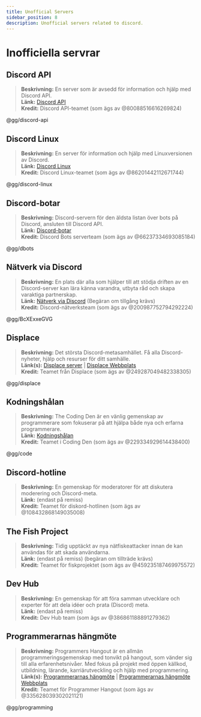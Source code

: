 ```yaml
---
title: Unofficial Servers
sidebar_position: 8
description: Unofficial servers related to discord.
---
```


# Inofficiella servrar

## Discord API
> __Beskrivning:__ En server som är avsedd för information och hjälp med Discord API.   <br/>
__Länk:__ [Discord API](https://discord.gg/discord-api)   <br/>
__Kredit:__ Discord API-teamet (som ägs av @80088516616269824)

@gg/discord-api

## Discord Linux
> __Beskrivning:__ En server för information och hjälp med Linuxversionen av Discord.   <br/>
__Länk:__ [Discord Linux](https://discord.gg/discord-linux)   <br/>
__Kredit:__ Discord Linux-teamet (som ägs av @86201442112671744)

@gg/discord-linux

## Discord-botar
> __Beskrivning:__ Discord-servern för den äldsta listan över bots på Discord, ansluten till Discord API.   <br/>
__Länk:__ [Discord-botar](https://discord.gg/dbots)   <br/>
__Kredit:__ Discord Bots serverteam (som ägs av @66237334693085184)

@gg/dbots

## Nätverk via Discord
> __Beskrivning:__ En plats där alla som hjälper till att stödja driften av en Discord-server kan lära känna varandra, utbyta råd och skapa varaktiga partnerskap.   <br/>
__Länk:__ [Nätverk via Discord](https://discord.gg/BcXExxeGVG) (Begäran om tillgång krävs)   <br/>
__Kredit:__ Discord-nätverksteam (som ägs av @200987752794292224)

@gg/BcXExxeGVG


## Displace 
> __Beskrivning:__ Det största Discord-metasamhället. Få alla Discord-nyheter, hjälp och resurser för ditt samhälle.   <br/>
__Länk(s):__ [Displace server](https://discord.gg/displace) | [Displace Webbplats](https://dat.place/)   <br/>
__Kredit:__ Teamet från Displace (som ägs av @249287049482338305)

@gg/displace

## Kodningshålan
> __Beskrivning:__  The Coding Den är en vänlig gemenskap av programmerare som fokuserar på att hjälpa både nya och erfarna programmerare.   <br/>
__Länk:__ [Kodningshålan](https://discord.gg/code)   <br/>
__Kredit:__ Teamet i Coding Den (som ägs av @229334929614438400)

@gg/code

## Discord-hotline
> __Beskrivning:__ En gemenskap för moderatorer för att diskutera moderering och Discord-meta.   <br/>
__Länk:__ (endast på remiss)   <br/>
__Kredit:__ Teamet för diskord-hotlinen (som ägs av @108432868149035008)

## The Fish Project
> __Beskrivning:__ Tidig upptäckt av nya nätfiskeattacker innan de kan användas för att skada användarna.   <br/>
__Länk:__ (endast på remiss) (begäran om tillträde krävs)   <br/>
__Kredit:__ Teamet för fiskprojektet (som ägs av @459235187469975572)

## Dev Hub
> __Beskrivning:__ En gemenskap för att föra samman utvecklare och experter för att dela idéer och prata (Discord) meta.   <br/>
__Länk:__ (endast på remiss)   <br/>
__Kredit:__ Dev Hub team (som ägs av @386861188891279362)

## Programmerarnas hängmöte 
> __Beskrivning:__ Programmers Hangout är en allmän programmeringsgemenskap med tonvikt på hangout, som vänder sig till alla erfarenhetsnivåer. Med fokus på projekt med öppen källkod, utbildning, lärande, karriärutveckling och hjälp med programmering.  <br/>
__Länk(s):__ [Programmerarnas hängmöte](https://discord.gg/programming) | [Programmerarnas hängmöte Webbplats](https://theprogrammershangout.com/)   <br/>
__Kredit:__ Teamet för Programmer Hangout (som ägs av @335628039302021121)

@gg/programming
